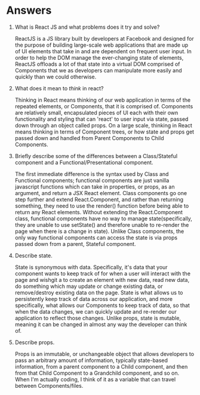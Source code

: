 # Answers

1.  What is React JS and what problems does it try and solve?

    ReactJS is a JS library built by developers at Facebook and designed for the purpose of building large-scale web applications that 
    are made up of UI elements that take in and are dependent on frequent user input. In order to help the DOM manage
    the ever-changing state of elements, ReactJS offloads a lot of that state into a virtual DOM comprised of Components
    that we as developers can manipulate more easily and quickly than we could otherwise. 

1.  What does it mean to _think_ in react?

    Thinking in React means thinking of our web application in terms of the repeated elements, or Components, that it is comprised of.
    Components are relatively small, encapsulated pieces of UI each with their own functionality and styling that can 'react' to 
    user input via state, passed down through an object called props. On a large scale, thinking in React means thinking in terms
    of Component trees, or how state and props get passed down and handled from Parent Components to Child Components.

1.  Briefly describe some of the differences between a Class/Stateful component and a Functional/Presentational component.

    The first immediate difference is the syntax used by Class and Functional components; functional components are just 
    vanilla javascript functions which can take in properties, or props, as an argument, and return a JSX React element. Class
    components go one step further and extend React.Component, and rather than returning something, they need to use the render()
    function before being able to return any React elements. Without extending the React.Component class, functional components
    have no way to manage state(specifically, they are unable to use setState() and therefore unable to re-render the page when 
    there is a change in state). Unlike Class components, the only way functional components can access the state is via props
    passed down from a parent, Stateful component. 

1.  Describe state.

    State is synonymous with data. Specifically, it's data that your component wants to keep track of for when a user will interact with the page
    and wishgit a to create an element with new data, read new data, do something which may update or change existing data, or remove/destroy existing data
    on the page. State is what allows us to persistently keep track of data across our application, and more specifically, what allows our Components
    to keep track of data, so that when the data changes, we can quickly update and re-render our application to reflect those changes. Unlike props,
    state is mutable, meaning it can be changed in almost any way the developer can think of. 

1.  Describe props.

    Props is an immutable, or unchangeable object that allows developers to pass an arbitrary amount of information, typically state-based information, 
    from a parent component to a Child component, and then from that Child Component to a Grandchild component, and so on. When I'm actually coding,
    I think of it as a variable that can travel between Components/files.
